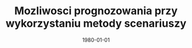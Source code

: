 ---
# Documentation: https://wowchemy.com/docs/managing-content/

title: Mozliwosci prognozowania przy wykorzystaniu metody scenariuszy
subtitle: ''
summary: ''
authors:
- kwasnicka
tags: []
categories: []
date: '1980-01-01'
lastmod: 2022-10-07T04:58:41Z
featured: false
draft: false

# Featured image
# To use, add an image named `featured.jpg/png` to your page's folder.
# Focal points: Smart, Center, TopLeft, Top, TopRight, Left, Right, BottomLeft, Bottom, BottomRight.
image:
  caption: ''
  focal_point: ''
  preview_only: false

# Projects (optional).
#   Associate this post with one or more of your projects.
#   Simply enter your project's folder or file name without extension.
#   E.g. `projects = ["internal-project"]` references `content/project/deep-learning/index.md`.
#   Otherwise, set `projects = []`.
projects: []
publishDate: '2022-10-07T04:58:40.676146Z'
publication_types:
- '4'
abstract: ''
publication: ''
---